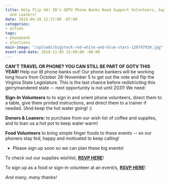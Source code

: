 ```yaml
---
title: Help Flip VA! IB's GOTV Phone Banks Need Support Volunteers, Supply Donations
  and Loaners!
date: 2019-09-20 12:17:00 -07:00
categories:
- action
tags:
- phonebank
- elections
main-image: "/uploads/bigstock-red-white-and-blue-stars-120797930.jpg"
event-end-date: 2019-11-05 15:00:00 -08:00
---
```


**CAN'T TRAVEL OR PHONE? YOU CAN STILL BE PART OF GOTV THIS YEAR!** Help our IB phone banks out! Our phone bankers will be working long hours from October 26-November 5 to get out the vote and flip the Virginia State Legislature. This is the last chance before redistricting this gerrymandered state -- next opportunity is not until 2031! We need: 

**Sign-In Volunteers** to to sign in and orient phone volunteers, direct them to a table, give them printed instructions, and direct them to a trainer if needed. (And keep the hot water going! :)

**Donors & Loaners:** to purchase from our wish list of coffee and supplies, and to loan us a hot pot to keep water warm! 

**Food Volunteers** to bring simple finger foods to these events -- so our phoners stay fed, happy and motivated to keep calling! 

* Please sign up soon so we can plan these big events!

To check out our supplies wishlist, **[RSVP HERE](https://www.signupgenius.com/go/8050e49aea72fa1fc1-gotv1)**!

To sign up as a food or sign-in volunteer at an event/s, **[RSVP HERE](https://www.signupgenius.com/go/8050e49aea72fa1fc1-gotv)**!

*And many, many thanks!*